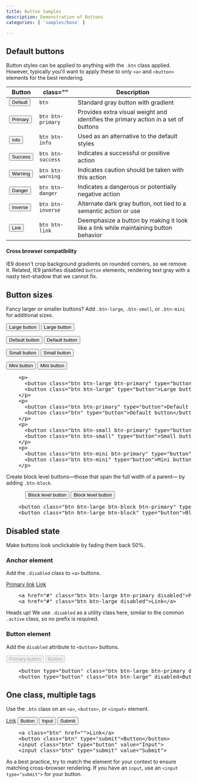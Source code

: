 ```yaml
---
title: Button Samples
description: Demonstration of Buttons
categories: [ 'samples/base' ]

---
```


<!-- Buttons ================================================== -->
<section id="buttons">

  <h2>Default buttons</h2>
  <p>Button styles can be applied to anything with the <code>.btn</code> class applied. However, typically you'll want to apply these to only <code>&lt;a&gt;</code> and <code>&lt;button&gt;</code> elements for the best rendering.</p>
  <table class="table table-bordered table-striped">
    <thead>
      <tr>
        <th>Button</th>
        <th>class=""</th>
        <th>Description</th>
      </tr>
    </thead>
    <tbody>
      <tr>
        <td><button type="button" class="btn">Default</button></td>
        <td><code>btn</code></td>
        <td>Standard gray button with gradient</td>
      </tr>
      <tr>
        <td><button type="button" class="btn btn-primary">Primary</button></td>
        <td><code>btn btn-primary</code></td>
        <td>Provides extra visual weight and identifies the primary action in a set of buttons</td>
      </tr>
      <tr>
        <td><button type="button" class="btn btn-info">Info</button></td>
        <td><code>btn btn-info</code></td>
        <td>Used as an alternative to the default styles</td>
      </tr>
      <tr>
        <td><button type="button" class="btn btn-success">Success</button></td>
        <td><code>btn btn-success</code></td>
        <td>Indicates a successful or positive action</td>
      </tr>
      <tr>
        <td><button type="button" class="btn btn-warning">Warning</button></td>
        <td><code>btn btn-warning</code></td>
        <td>Indicates caution should be taken with this action</td>
      </tr>
      <tr>
        <td><button type="button" class="btn btn-danger">Danger</button></td>
        <td><code>btn btn-danger</code></td>
        <td>Indicates a dangerous or potentially negative action</td>
      </tr>
      <tr>
        <td><button type="button" class="btn btn-inverse">Inverse</button></td>
        <td><code>btn btn-inverse</code></td>
        <td>Alternate dark gray button, not tied to a semantic action or use</td>
      </tr>
      <tr>
        <td><button type="button" class="btn btn-link">Link</button></td>
        <td><code>btn btn-link</code></td>
        <td>Deemphasize a button by making it look like a link while maintaining button behavior</td>
      </tr>
    </tbody>
  </table>

  <h4>Cross browser compatibility</h4>
  <p>IE9 doesn't crop background gradients on rounded corners, so we remove it. Related, IE9 jankifies disabled <code>button</code> elements, rendering text gray with a nasty text-shadow that we cannot fix.</p>


  <h2>Button sizes</h2>
  <p>Fancy larger or smaller buttons? Add <code>.btn-large</code>, <code>.btn-small</code>, or <code>.btn-mini</code> for additional sizes.</p>
  <div class="bs-docs-example">
    <p>
      <button type="button" class="btn btn-large btn-primary">Large button</button>
      <button type="button" class="btn btn-large">Large button</button>
    </p>
    <p>
      <button type="button" class="btn btn-primary">Default button</button>
      <button type="button" class="btn">Default button</button>
    </p>
    <p>
      <button type="button" class="btn btn-small btn-primary">Small button</button>
      <button type="button" class="btn btn-small">Small button</button>
    </p>
    <p>
      <button type="button" class="btn btn-mini btn-primary">Mini button</button>
      <button type="button" class="btn btn-mini">Mini button</button>
    </p>
  </div>
  
<pre class="prettyprint linenums">
    &lt;p&gt;
      &lt;button class="btn btn-large btn-primary" type="button"&gt;Large button&lt;/button&gt;
      &lt;button class="btn btn-large" type="button"&gt;Large button&lt;/button&gt;
    &lt;/p&gt;
    &lt;p&gt;
      &lt;button class="btn btn-primary" type="button"&gt;Default button&lt;/button&gt;
      &lt;button class="btn" type="button"&gt;Default button&lt;/button&gt;
    &lt;/p&gt;
    &lt;p&gt;
      &lt;button class="btn btn-small btn-primary" type="button"&gt;Small button&lt;/button&gt;
      &lt;button class="btn btn-small" type="button"&gt;Small button&lt;/button&gt;
    &lt;/p&gt;
    &lt;p&gt;
      &lt;button class="btn btn-mini btn-primary" type="button"&gt;Mini button&lt;/button&gt;
      &lt;button class="btn btn-mini" type="button"&gt;Mini button&lt;/button&gt;
    &lt;/p&gt;
</pre>

  <p>Create block level buttons&mdash;those that span the full width of a parent&mdash; by adding <code>.btn-block</code>.</p>
  <div class="bs-docs-example">
    <div class="well" style="max-width: 400px; margin: 0 auto 10px;">
      <button type="button" class="btn btn-large btn-block btn-primary">Block level button</button>
      <button type="button" class="btn btn-large btn-block">Block level button</button>
    </div>
  </div>
  
<pre class="prettyprint linenums">
    &lt;button class="btn btn-large btn-block btn-primary" type="button"&gt;Block level button&lt;/button&gt;
    &lt;button class="btn btn-large btn-block" type="button"&gt;Block level button&lt;/button&gt;
</pre>


  <h2>Disabled state</h2>
  <p>Make buttons look unclickable by fading them back 50%.</p>

  <h3>Anchor element</h3>
  <p>Add the <code>.disabled</code> class to <code>&lt;a&gt;</code> buttons.</p>
  <p class="bs-docs-example">
    <a href="#" class="btn btn-large btn-primary disabled">Primary link</a>
    <a href="#" class="btn btn-large disabled">Link</a>
  </p>
  
<pre class="prettyprint linenums">
    &lt;a href="#" class="btn btn-large btn-primary disabled"&gt;Primary link&lt;/a&gt;
    &lt;a href="#" class="btn btn-large disabled"&gt;Link&lt;/a&gt;
</pre>

  <p>
    <span class="label label-info">Heads up!</span>
    We use <code>.disabled</code> as a utility class here, similar to the common <code>.active</code> class, so no prefix is required.
  </p>

  <h3>Button element</h3>
  <p>Add the <code>disabled</code> attribute to <code>&lt;button&gt;</code> buttons.</p>
  <p class="bs-docs-example">
    <button type="button" class="btn btn-large btn-primary disabled" disabled="disabled">Primary button</button>
    <button type="button" class="btn btn-large" disabled>Button</button>
  </p>
  
<pre class="prettyprint linenums">
    &lt;button type="button" class="btn btn-large btn-primary disabled" disabled="disabled"&gt;Primary button&lt;/button&gt;
    &lt;button type="button" class="btn btn-large" disabled&gt;Button&lt;/button&gt;
</pre>


  <h2>One class, multiple tags</h2>
  <p>Use the <code>.btn</code> class on an <code>&lt;a&gt;</code>, <code>&lt;button&gt;</code>, or <code>&lt;input&gt;</code> element.</p>
  <form class="bs-docs-example">
    <a class="btn" href="">Link</a>
    <button class="btn" type="submit">Button</button>
    <input class="btn" type="button" value="Input">
    <input class="btn" type="submit" value="Submit">
  </form>
          
<pre class="prettyprint linenums">
    &lt;a class="btn" href=""&gt;Link&lt;/a&gt;
    &lt;button class="btn" type="submit"&gt;Button&lt;/button&gt;
    &lt;input class="btn" type="button" value="Input"&gt;
    &lt;input class="btn" type="submit" value="Submit"&gt;
</pre>

<p>As a best practice, try to match the element for your context to ensure matching cross-browser rendering. If you have an <code>input</code>, use an <code>&lt;input type="submit"&gt;</code> for your button.</p>
</section>

